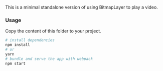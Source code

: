 This is a minimal standalone version of using BitmapLayer to play a video. 

### Usage

Copy the content of this folder to your project. 

```bash
# install dependencies
npm install
# or
yarn
# bundle and serve the app with webpack
npm start
```
